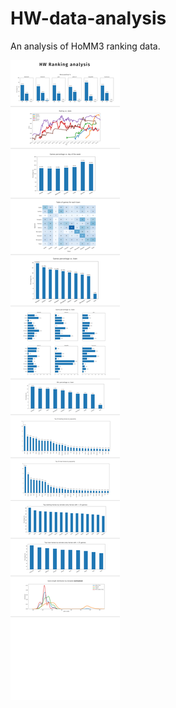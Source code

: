 # HW-data-analysis
An analysis of HoMM3 ranking data.

![Picture](https://raw.githubusercontent.com/lkk7/HW-data-analysis/master/final.png)
